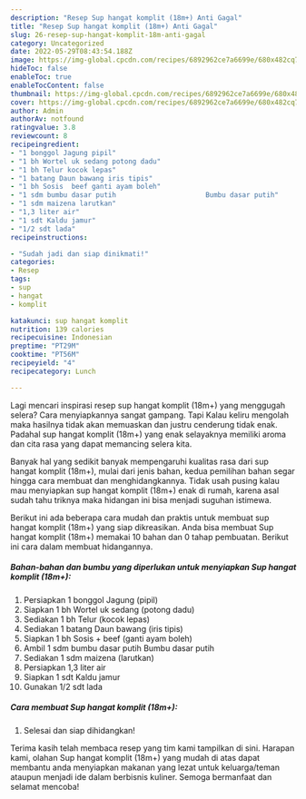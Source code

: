 ```yaml
---
description: "Resep Sup hangat komplit (18m+) Anti Gagal"
title: "Resep Sup hangat komplit (18m+) Anti Gagal"
slug: 26-resep-sup-hangat-komplit-18m-anti-gagal
category: Uncategorized
date: 2022-05-29T08:43:54.188Z
image: https://img-global.cpcdn.com/recipes/6892962ce7a6699e/680x482cq70/sup-hangat-komplit-18m-foto-resep-utama.jpg
hideToc: false
enableToc: true
enableTocContent: false
thumbnail: https://img-global.cpcdn.com/recipes/6892962ce7a6699e/680x482cq70/sup-hangat-komplit-18m-foto-resep-utama.jpg
cover: https://img-global.cpcdn.com/recipes/6892962ce7a6699e/680x482cq70/sup-hangat-komplit-18m-foto-resep-utama.jpg
author: Admin
authorAv: notfound
ratingvalue: 3.8
reviewcount: 8
recipeingredient:
- "1 bonggol Jagung pipil"
- "1 bh Wortel uk sedang potong dadu"
- "1 bh Telur kocok lepas"
- "1 batang Daun bawang iris tipis"
- "1 bh Sosis  beef ganti ayam boleh"
- "1 sdm bumbu dasar putih                      Bumbu dasar putih"
- "1 sdm maizena larutkan"
- "1,3 liter air"
- "1 sdt Kaldu jamur"
- "1/2 sdt lada"
recipeinstructions:

- "Sudah jadi dan siap dinikmati!"
categories:
- Resep
tags:
- sup
- hangat
- komplit

katakunci: sup hangat komplit 
nutrition: 139 calories
recipecuisine: Indonesian
preptime: "PT29M"
cooktime: "PT56M"
recipeyield: "4"
recipecategory: Lunch

---
```



Lagi mencari inspirasi resep sup hangat komplit (18m+) yang menggugah selera? Cara menyiapkannya sangat gampang. Tapi Kalau keliru mengolah maka hasilnya tidak akan memuaskan dan justru cenderung tidak enak. Padahal sup hangat komplit (18m+) yang enak selayaknya memiliki aroma dan cita rasa yang dapat memancing selera kita.




Banyak hal yang sedikit banyak mempengaruhi kualitas rasa dari sup hangat komplit (18m+), mulai dari jenis bahan, kedua pemilihan bahan segar hingga cara membuat dan menghidangkannya. Tidak usah pusing kalau mau menyiapkan sup hangat komplit (18m+) enak di rumah, karena asal sudah tahu triknya maka hidangan ini bisa menjadi suguhan istimewa.


Berikut ini ada beberapa cara mudah dan praktis untuk membuat sup hangat komplit (18m+) yang siap dikreasikan. Anda bisa membuat Sup hangat komplit (18m+) memakai 10 bahan dan 0 tahap pembuatan. Berikut ini cara dalam membuat hidangannya.

<!--inarticleads1-->

##### Bahan-bahan dan bumbu yang diperlukan untuk menyiapkan Sup hangat komplit (18m+):

1. Persiapkan 1 bonggol Jagung (pipil)
1. Siapkan 1 bh Wortel uk sedang (potong dadu)
1. Sediakan 1 bh Telur (kocok lepas)
1. Sediakan 1 batang Daun bawang (iris tipis)
1. Siapkan 1 bh Sosis + beef (ganti ayam boleh)
1. Ambil 1 sdm bumbu dasar putih                      Bumbu dasar putih
1. Sediakan 1 sdm maizena (larutkan)
1. Persiapkan 1,3 liter air
1. Siapkan 1 sdt Kaldu jamur
1. Gunakan 1/2 sdt lada




<!--inarticleads2-->

##### Cara membuat Sup hangat komplit (18m+):


1. Selesai dan siap dihidangkan!



Terima kasih telah membaca resep yang tim kami tampilkan di sini. Harapan kami, olahan Sup hangat komplit (18m+) yang mudah di atas dapat membantu anda menyiapkan makanan yang lezat untuk keluarga/teman ataupun menjadi ide dalam berbisnis kuliner. Semoga bermanfaat dan selamat mencoba!
